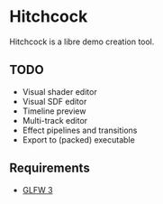# Hitchcock

Hitchcock is a libre demo creation tool.

## TODO

- Visual shader editor
- Visual SDF editor
- Timeline preview
- Multi-track editor
- Effect pipelines and transitions
- Export to (packed) executable

## Requirements

- [GLFW 3](https://www.glfw.org/)
